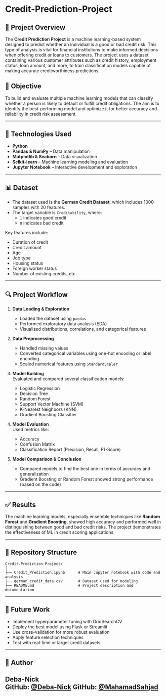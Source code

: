 # Credit-Prediction-Project

## 📌 Project Overview

The **Credit Prediction Project** is a machine learning-based system designed to predict whether an individual is a good or bad credit risk. This type of analysis is vital for financial institutions to make informed decisions when offering credit or loans to customers. The project uses a dataset containing various customer attributes such as credit history, employment status, loan amount, and more, to train classification models capable of making accurate creditworthiness predictions.

## 🎯 Objective

To build and evaluate multiple machine learning models that can classify whether a person is likely to default or fulfill credit obligations. The aim is to identify the best-performing model and optimize it for better accuracy and reliability in credit risk assessment.

---

## 🧰 Technologies Used

- **Python**
- **Pandas & NumPy** – Data manipulation
- **Matplotlib & Seaborn** – Data visualization
- **Scikit-learn** – Machine learning modeling and evaluation
- **Jupyter Notebook** – Interactive development and exploration

---

## 📊 Dataset

- The dataset used is the **German Credit Dataset**, which includes 1000 samples with 20 features.
- The target variable is `Creditability`, where:
  - `1` indicates good credit
  - `0` indicates bad credit

Key features include:
- Duration of credit
- Credit amount
- Age
- Job type
- Housing status
- Foreign worker status
- Number of existing credits, etc.

---

## 🔍 Project Workflow

1. **Data Loading & Exploration**  
   - Loaded the dataset using `pandas`
   - Performed exploratory data analysis (EDA)
   - Visualized distributions, correlations, and categorical features

2. **Data Preprocessing**  
   - Handled missing values
   - Converted categorical variables using one-hot encoding or label encoding
   - Scaled numerical features using `StandardScaler`

3. **Model Building**  
   Evaluated and compared several classification models:
   - Logistic Regression
   - Decision Tree
   - Random Forest
   - Support Vector Machine (SVM)
   - K-Nearest Neighbors (KNN)
   - Gradient Boosting Classifier

4. **Model Evaluation**  
   Used metrics like:
   - Accuracy
   - Confusion Matrix
   - Classification Report (Precision, Recall, F1-Score)

5. **Model Comparison & Conclusion**  
   - Compared models to find the best one in terms of accuracy and generalization
   - Gradient Boosting or Random Forest showed strong performance (based on the code)

---

## ✅ Results

The machine learning models, especially ensemble techniques like **Random Forest** and **Gradient Boosting**, showed high accuracy and performed well in distinguishing between good and bad credit risks. The project demonstrates the effectiveness of ML in credit scoring applications.

---

## 📁 Repository Structure

```
Credit-Prediction-Project/
│
├── Credit_Prediction.ipynb      # Main Jupyter notebook with code and analysis
├── german_credit_data.csv       # Dataset used for modeling
├── README.md                    # Project description and documentation
```

---

## 📌 Future Work

- Implement hyperparameter tuning with GridSearchCV
- Deploy the best model using Flask or Streamlit
- Use cross-validation for more robust evaluation
- Apply feature selection techniques
- Test with real-time or larger credit datasets

---

## 👤 Author

**Deba-Nick**  
GitHub: [@Deba-Nick](https://github.com/Deba-Nick)
GitHub: [@MahamadSahjad](https://github.com/MahamadSahjad)
---



